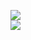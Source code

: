 [![](https://img.shields.io/badge/Made%20With-Github%20Spray-lightgrey.svg?style=for-the-badge&logo=github)](https://github.com/Annihil/github-spray#18417)  
[![](https://i.imgur.com/2DrTn0Z.gif)](https://github.com/Annihil/github-spray)